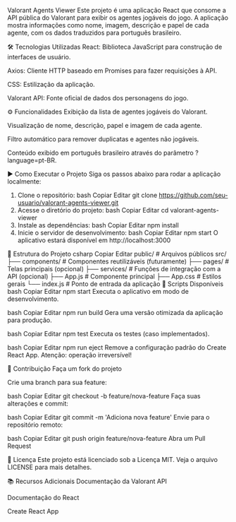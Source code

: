 Valorant Agents Viewer
Este projeto é uma aplicação React que consome a API pública do Valorant para exibir os agentes jogáveis do jogo. A aplicação mostra informações como nome, imagem, descrição e papel de cada agente, com os dados traduzidos para português brasileiro.

🛠 Tecnologias Utilizadas
React: Biblioteca JavaScript para construção de interfaces de usuário.

Axios: Cliente HTTP baseado em Promises para fazer requisições à API.

CSS: Estilização da aplicação.

Valorant API: Fonte oficial de dados dos personagens do jogo.

⚙️ Funcionalidades
Exibição da lista de agentes jogáveis do Valorant.

Visualização de nome, descrição, papel e imagem de cada agente.

Filtro automático para remover duplicatas e agentes não jogáveis.

Conteúdo exibido em português brasileiro através do parâmetro ?language=pt-BR.

▶️ Como Executar o Projeto
Siga os passos abaixo para rodar a aplicação localmente:

1. Clone o repositório:
bash
Copiar
Editar
git clone https://github.com/seu-usuario/valorant-agents-viewer.git
2. Acesse o diretório do projeto:
bash
Copiar
Editar
cd valorant-agents-viewer
3. Instale as dependências:
bash
Copiar
Editar
npm install
4. Inicie o servidor de desenvolvimento:
bash
Copiar
Editar
npm start
O aplicativo estará disponível em http://localhost:3000

📁 Estrutura do Projeto
csharp
Copiar
Editar
public/             # Arquivos públicos
src/
├── components/     # Componentes reutilizáveis (futuramente)
├── pages/          # Telas principais (opcional)
├── services/       # Funções de integração com a API (opcional)
├── App.js          # Componente principal
├── App.css         # Estilos gerais
└── index.js        # Ponto de entrada da aplicação
📜 Scripts Disponíveis
bash
Copiar
Editar
npm start
Executa o aplicativo em modo de desenvolvimento.

bash
Copiar
Editar
npm run build
Gera uma versão otimizada da aplicação para produção.

bash
Copiar
Editar
npm test
Executa os testes (caso implementados).

bash
Copiar
Editar
npm run eject
Remove a configuração padrão do Create React App. Atenção: operação irreversível!

🤝 Contribuição
Faça um fork do projeto

Crie uma branch para sua feature:

bash
Copiar
Editar
git checkout -b feature/nova-feature
Faça suas alterações e commit:

bash
Copiar
Editar
git commit -m 'Adiciona nova feature'
Envie para o repositório remoto:

bash
Copiar
Editar
git push origin feature/nova-feature
Abra um Pull Request

📄 Licença
Este projeto está licenciado sob a Licença MIT. Veja o arquivo LICENSE para mais detalhes.

📚 Recursos Adicionais
Documentação da Valorant API

Documentação do React

Create React App
